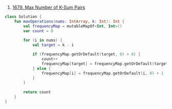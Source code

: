 1. [1679. Max Number of K-Sum Pairs](https://leetcode.com/problems/max-number-of-k-sum-pairs/?envType=study-plan-v2&envId=leetcode-75)

```kotlin
class Solution {
    fun maxOperations(nums: IntArray, k: Int): Int {
        val frequencyMap = mutableMapOf<Int, Int>()
        var count = 0
        
        for (i in nums) {
            val target = k - i

            if (frequencyMap.getOrDefault(target, 0) > 0) {
                count++
                frequencyMap[target] = frequencyMap.getOrDefault(target, 0) - 1
            } else {
                frequencyMap[i] = frequencyMap.getOrDefault(i, 0) + 1
            }
        }
        
        return count
    }
}
```